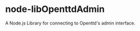 node-libOpenttdAdmin
====================

A Node.js Library for connecting to Openttd's admin interface.
